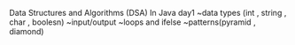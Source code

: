 Data Structures and Algorithms (DSA) In Java
day1
~data types (int , string , char , boolesn)
~input/output 
~loops and ifelse
~patterns(pyramid , diamond)
 
